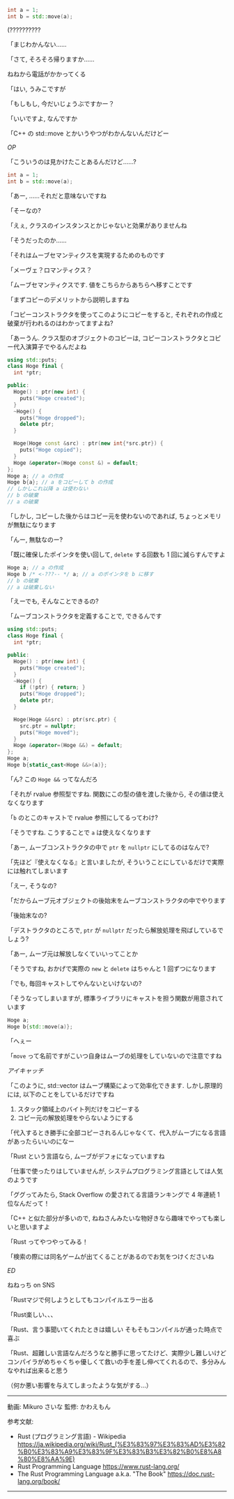 ```cpp
int a = 1;
int b = std::move(a);
```

(??????????

「まじわかんない……

「さて, そろそろ帰りますか……

ねねから電話がかかってくる

「はい, うみこですが

「もしもし, 今だいじょうぶですかー？

「いいですよ, なんですか

「C++ の std::move とかいうやつがわかんないんだけどー

*OP*

「こういうのは見かけたことあるんだけど……?

```cpp
int a = 1;
int b = std::move(a);
```

「あー, ……それだと意味ないですね

「そーなの?

「えぇ, クラスのインスタンスとかじゃないと効果がありませんね

「そうだったのか……

「それはムーブセマンティクスを実現するためのものです

「メーヴェ？ロマンティクス？

「ムーブセマンティクスです. 値をこちらからあちらへ移すことです

「まずコピーのデメリットから説明しますね

「コピーコンストラクタを使ってこのようにコピーをすると, それぞれの作成と破棄が行われるのはわかってますよね?

「あーうん. クラス型のオブジェクトのコピーは, コピーコンストラクタとコピー代入演算子でやるんだよね

```cpp
using std::puts;
class Hoge final {
  int *ptr;

public:
  Hoge() : ptr(new int) {
    puts("Hoge created");
  }
  ~Hoge() { 
    puts("Hoge dropped");
    delete ptr;
  }

  Hoge(Hoge const &src) : ptr(new int{*src.ptr}) {
    puts("Hoge copied");
  }
  Hoge &operator=(Hoge const &) = default;
};
Hoge a; // a の作成
Hoge b{a}; // a をコピーして b の作成
// しかしこれ以降 a は使わない
// b の破棄
// a の破棄
```

「しかし, コピーした後からはコピー元を使わないのであれば, ちょっとメモリが無駄になります

「んー, 無駄なのー?

「既に確保したポインタを使い回して, `delete` する回数も 1 回に減らすんですよ

```cpp
Hoge a; // a の作成
Hoge b /* <-???-- */ a; // a のポインタを b に移す
// b の破棄
// a は破棄しない
```

「えーでも, そんなことできるの?

「ムーブコンストラクタを定義することで, できるんです

```cpp
using std::puts;
class Hoge final {
  int *ptr;

public:
  Hoge() : ptr(new int) {
    puts("Hoge created");
  }
  ~Hoge() { 
    if (!ptr) { return; }
    puts("Hoge dropped");
    delete ptr;
  }

  Hoge(Hoge &&src) : ptr(src.ptr) {
    src.ptr = nullptr;
    puts("Hoge moved");
  }
  Hoge &operator=(Hoge &&) = default;
};
Hoge a;
Hoge b{static_cast<Hoge &&>(a)};
```

「ん? この `Hoge &&` ってなんだろ

「それが rvalue 参照型ですね. 関数にこの型の値を渡した後から, その値は使えなくなります

「`b` のとこのキャストで rvalue 参照にしてるってわけ?

「そうですね. こうすることで `a` は使えなくなります

「あー, ムーブコンストラクタの中で `ptr` を `nullptr` にしてるのはなんで?

「先ほど『使えなくなる』と言いましたが, そういうことにしているだけで実際には触れてしまいます

「えー, そうなの?

「だからムーブ元オブジェクトの後始末をムーブコンストラクタの中でやります

「後始末なの?

「デストラクタのところで, `ptr` が `nullptr` だったら解放処理を飛ばしているでしょう?

「あー, ムーブ元は解放しなくていいってことか

「そうですね, おかげで実際の `new` と `delete` はちゃんと 1 回ずつになります

「でも, 毎回キャストしてやんないといけないの?

「そうなってしまいますが, 標準ライブラリにキャストを担う関数が用意されています

```cpp
Hoge a;
Hoge b{std::move(a)};
```

「へぇー

「`move` って名前ですがこいつ自身はムーブの処理をしていないので注意ですね

*アイキャッチ*

「このように, std::vector はムーブ構築によって効率化できます. しかし原理的には, 以下のことをしているだけですね

1. スタック領域上のバイト列だけをコピーする
2. コピー元の解放処理をやらないようにする

「代入するとき勝手に全部コピーされるんじゃなくて、代入がムーブになる言語があったらいいのになー

「Rust という言語なら, ムーブがデフォになっていますね

「仕事で使ったりはしていませんが, システムプログラミング言語としては人気のようです

「ググってみたら, Stack Overflow の愛されてる言語ランキングで 4 年連続 1 位なんだって！

「C++ と似た部分が多いので, ねねさんみたいな物好きなら趣味でやっても楽しいと思いますよ

「Rust ってやつやってみる！

「検索の際には同名ゲームが出てくることがあるのでお気をつけくださいね

*ED*

ねねっち on SNS

「Rustマジで何しようとしてもコンパイルエラー出る

「Rust楽しい、、、

「Rust、言う事聞いてくれたときは嬉しい
そもそもコンパイルが通った時点で喜ぶ

「Rust、超難しい言語なんだろうなと勝手に思ってたけど、実際少し難しいけどコンパイラがめちゃくちゃ優しくて救いの手を差し伸べてくれるので、多分みんなやれば出来ると思う

（何か悪い影響を与えてしまったような気がする…）

---

動画: Mikuro さいな
監修: かわえもん

参考文献:

- Rust (プログラミング言語) - Wikipedia https://ja.wikipedia.org/wiki/Rust_(%E3%83%97%E3%83%AD%E3%82%B0%E3%83%A9%E3%83%9F%E3%83%B3%E3%82%B0%E8%A8%80%E8%AA%9E)
- Rust Programming Language https://www.rust-lang.org/
- The Rust Programming Language a.k.a. "The Book" https://doc.rust-lang.org/book/

---
